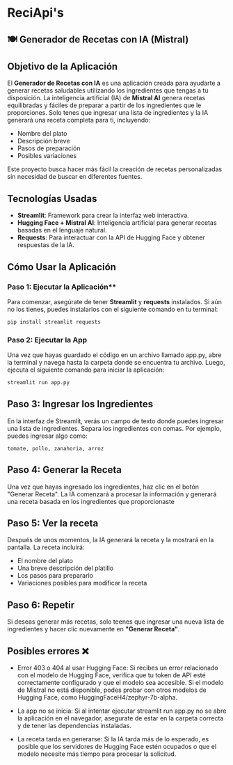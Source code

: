 # ReciApi's
## 🍽️ **Generador de Recetas con IA (Mistral)**

## **Objetivo de la Aplicación**

El **Generador de Recetas con IA** es una aplicación creada para ayudarte a generar recetas saludables utilizando los ingredientes que tengas a tu disposición. La inteligencia artificial (IA) de **Mistral AI** genera recetas equilibradas y fáciles de preparar a partir de los ingredientes que le proporciones. Solo tenes que ingresar una lista de ingredientes y la IA generará una receta completa para ti, incluyendo:

- Nombre del plato
- Descripción breve
- Pasos de preparación
- Posibles variaciones

Este proyecto busca hacer más fácil la creación de recetas personalizadas sin necesidad de buscar en diferentes fuentes.

## **Tecnologías Usadas**

- **Streamlit**: Framework para crear la interfaz web interactiva.
- **Hugging Face + Mistral AI**: Inteligencia artificial para generar recetas basadas en el lenguaje natural.
- **Requests**: Para interactuar con la API de Hugging Face y obtener respuestas de la IA.

## **Cómo Usar la Aplicación**

### Paso 1: Ejecutar la Aplicación**
Para comenzar, asegúrate de tener **Streamlit** y **requests** instalados. Si aún no los tienes, puedes instalarlos con el siguiente comando en tu terminal:

```bash
pip install streamlit requests
```
### Paso 2: Ejecutar la App
Una vez que hayas guardado el código en un archivo llamado app.py, abre la terminal y navega hasta la carpeta donde se encuentra tu archivo. Luego, ejecuta el siguiente comando para iniciar la aplicación:

```bash
streamlit run app.py
```

## Paso 3: Ingresar los Ingredientes
En la interfaz de Streamlit, verás un campo de texto donde puedes ingresar una lista de ingredientes. Separa los ingredientes con comas. Por ejemplo, puedes ingresar algo como:

```
tomate, pollo, zanahoria, arroz
```

## Paso 4: Generar la Receta
Una vez que hayas ingresado los ingredientes, haz clic en el botón "Generar Receta". La IA comenzará a procesar la información y generará una receta basada en los ingredientes que proporcionaste

## Paso 5: Ver la receta


Después de unos momentos, la IA generará la receta y la mostrará en la pantalla. La receta incluirá:

- El nombre del plato
- Una breve descripción del platillo
- Los pasos para prepararlo
- Variaciones posibles para modificar la receta

## Paso 6: Repetir

Si deseas generar más recetas, solo teenes que ingresar una nueva lista de ingredientes y hacer clic nuevamente en **"Generar Receta"**.


## Posibles errores ❌

- Error 403 o 404 al usar Hugging Face: Si recibes un error relacionado con el modelo de Hugging Face, verifica que tu token de API esté correctamente configurado y que el modelo sea accesible. Si el modelo de Mistral no está disponible, podes probar con otros modelos de Hugging Face, como HuggingFaceH4/zephyr-7b-alpha.

- La app no se inicia: Si al intentar ejecutar streamlit run app.py no se abre la aplicación en el navegador, asegurate de estar en la carpeta correcta y de tener las dependencias instaladas.

- La receta tarda en generarse: Si la IA tarda más de lo esperado, es posible que los servidores de Hugging Face estén ocupados o que el modelo necesite más tiempo para procesar la solicitud.